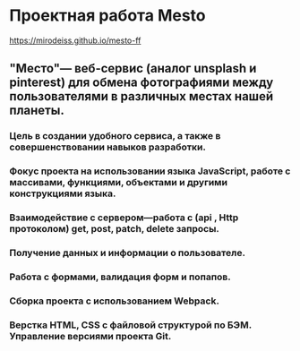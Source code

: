 # Проектная работа Mesto
 https://mirodeiss.github.io/mesto-ff
 ## "Место"— веб-сервис (аналог unsplash и pinterest) для обмена фотографиями между пользователями в различных местах нашей планеты. 
 
 ### Цель в создании удобного сервиса, а также в совершенствовании навыков разработки. 
 ### Фокус проекта на использовании языка JavaScript, работе с массивами, функциями, объектами и другими конструкциями языка. 
 ### Взаимодействие с сервером—работа с (api , Http протоколом) get, post, patch, delete запросы. 
 
 ### Получение данных и информации о пользователе.
 ### Работа с формами, валидация форм и попапов.
 ###  Cборка проекта с использованием Webpack.
 ### Верстка HTML, CSS с файловой структурой по БЭМ. Управление версиями проекта Git.
